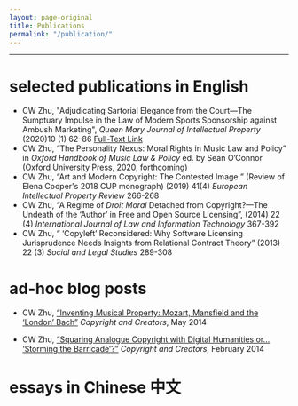```yaml
---
layout: page-original
title: Publications
permalink: "/publication/"
---
```


------------------------------



# selected publications in English


- CW Zhu, "Adjudicating Sartorial Elegance from the Court—The Sumptuary Impulse in the Law of Modern Sports Sponsorship against Ambush Marketing", *Queen Mary Journal of Intellectual Property* (2020)10 (1) 62–86  [Full-Text Link](https://www.elgaronline.com/view/journals/qmjip/10-1/qmjip.2020.01.03.xml?&amp;pdfVersion=true)
- CW Zhu, “The Personality Nexus:  Moral Rights in Music Law and Policy” in *Oxford Handbook of Music Law & Policy* ed. by Sean O’Connor (Oxford University Press, 2020, forthcoming) 
- CW Zhu,  “Art and Modern Copyright: The Contested Image ” (Review of  Elena Cooper's 2018 CUP monograph) (2019) 41(4) *European Intellectual Property Review*  266-268
- CW Zhu, “A Regime of *Droit Moral* Detached from Copyright?—The Undeath of the ‘Author’ in Free and Open Source Licensing”,  (2014) 22 (4) *International Journal of Law and Information Technology* 367-392
- CW Zhu, “ ‘Copyleft’ Reconsidered: Why Software Licensing Jurisprudence Needs Insights from Relational Contract Theory” (2013) 22 (3) *Social and Legal Studies* 289-308

# ad-hoc blog posts

- CW Zhu, [“Inventing Musical Property: Mozart, Mansfield and the ‘London’ Bach”](https://www.creatorsrights.law.ed.ac.uk/?p=476)  *Copyright and Creators*, May 2014

- CW Zhu, [“Squaring Analogue Copyright with Digital Humanities or… ‘Storming the Barricade’?”](https://www.creatorsrights.law.ed.ac.uk/?p=378)  *Copyright and Creators*, February 2014

# essays in Chinese 中文
